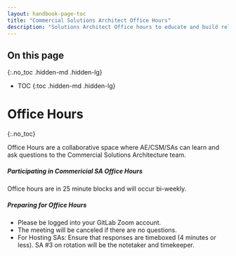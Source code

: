 ```yaml
---
layout: handbook-page-toc
title: "Commercial Solutions Architect Office Hours"
description: "Solutions Architect Office hours to educate and build relationships with Account Executives, Customer Success Managers and Solutions Architecture team"
---
```


## On this page
{:.no_toc .hidden-md .hidden-lg}

- TOC
{:toc .hidden-md .hidden-lg}


# Office Hours
{:.no_toc}

Office Hours are a collaborative space where AE/CSM/SAs can learn and ask questions to the Commercial Solutions Architecture team. 

##### Participating in Commericial SA Office Hours

Office hours are in 25 minute blocks and will occur bi-weekly.  

##### Preparing for Office Hours

- Please be logged into your GitLab Zoom account. 
- The meeting will be canceled if there are no questions. 
- For Hosting SAs: Ensure that responses are timeboxed (4 minutes or less). SA #3 on rotation will be the notetaker and timekeeper.
